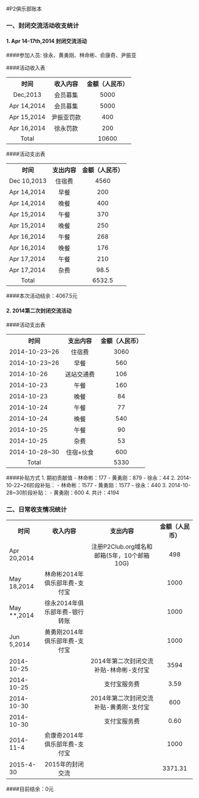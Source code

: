 #P2俱乐部账本

### 一、封闭交流活动收支统计
#### 1. Apr 14-17th,2014 封闭交流活动

####参加人员: 
徐永、黄勇刚、林命彬、俞康奇、尹振亚

####活动收入表
<table>
<tr><th>时间</th><th>收入内容</th><th>金额（人民币）</th></tr>
<tr><td><center>Dec,2013</center></td><td><center>会员募集</center></td><td><center>5000</center></td></tr>
<tr><td>Apr 14,2014</td><td><center>会员募集</center></td><td><center>5000</center></td></tr>
<tr><td>Apr 15,2014</td><td><center>尹振亚罚款</center></td><td><center>400</center></td></tr>
<tr><td>Apr 16,2014</td><td><center>徐永罚款</center></td><td><center>200</center></td></tr>
<tr><td><center>Total</center></td><td><center> </center></td><td><center>10600</center></td></tr>
</table>

####活动支出表
<table>
<tr><th>时间</th><th>支出内容</th><th>金额（人民币）</th></tr>
<tr><td>Dec 10,2013</td><td><center>住宿费</center></td><td><center>4560</center></td></tr>
<tr><td>Apr 14,2014</td><td><center>早餐</center></td><td><center>200</center></td></tr>
<tr><td>Apr 14,2014</td><td><center>晚餐</center></td><td><center>400</center></td></tr>
<tr><td>Apr 15,2014</td><td><center>午餐</center></td><td><center>370</center></td></tr>
<tr><td>Apr 15,2014</td><td><center>晚餐</center></td><td><center>250</center></td></tr>
<tr><td>Apr 16,2014</td><td><center>午餐</center></td><td><center>268</center></td></tr>
<tr><td>Apr 16,2014</td><td><center>晚餐</center></td><td><center>176</center></td></tr>
<tr><td>Apr 17,2014</td><td><center>午餐</center></td><td><center>210</center></td></tr>
<tr><td>Apr 17,2014</td><td><center>杂费</center></td><td><center>98.5</center></td></tr>
<tr><td><center>Total</center></td><td><center> </center></td><td><center>6532.5</center></td></tr>
</table>

####本次活动结余：4067.5元

#### 2. 2014第二次封闭交流活动
####活动支出表
<table>
<tr><th>时间</th><th>支出内容</th><th>金额（人民币）</th></tr>
<tr><td>2014-10-23~26</td><td><center>住宿费</center></td><td><center>3060</center></td></tr>
<tr><td>2014-10-23~26</td><td><center>早餐</center></td><td><center>560</center></td></tr>
<tr><td>2014-10-26</td><td><center>送站交通费</center></td><td><center>106</center></td></tr>
<tr><td>2014-10-23</td><td><center>午餐</center></td><td><center>160</center></td></tr>
<tr><td>2014-10-23</td><td><center>晚餐</center></td><td><center>84</center></td></tr>
<tr><td>2014-10-24</td><td><center>午餐</center></td><td><center>77</center></td></tr>
<tr><td>2014-10-24</td><td><center>晚餐</center></td><td><center>540</center></td></tr>
<tr><td>2014-10-25</td><td><center>午餐</center></td><td><center>90</center></td></tr>
<tr><td>2014-10-25</td><td><center>杂费</center></td><td><center>53</center></td></tr>
<tr><td>2014-10-28~30</td><td><center>住宿+伙食</center></td><td><center>600</center></td></tr>
<tr><td><center>Total</center></td><td><center> </center></td><td><center>5330</center></td></tr>
</table>
####补贴方式
1. 期初贡献值
	- 林命彬：177
	- 黄勇刚：879
	- 徐永：44
2. 2014-10-22~26阶段补贴：
	- 林命彬：1577
	- 黄勇刚：1577
	- 徐永：440
3. 2014-10-28~30阶段补贴：
	- 黄勇刚：600
4. 共计：4194

### 二、日常收支情况统计
<table>
<tr><th>时间</th><th>收入内容</th><th>支出内容</th><th>金额（人民币）</th></tr>
<tr><td>Apr 20,2014</td><td><center></center></td><td><center>注册P2Club.org域名和邮箱(5年，10个邮箱10G)</center></td><td><center>498</center></td></tr>
<tr><td>May 18,2014</td><td><center>林命彬2014年俱乐部年费-支付宝</center></td><td><center></center></td><td><center>1000</center></td></tr>
<tr><td>May **,2014</td><td><center>徐永2014年俱乐部年费-银行转账</center></td><td><center></center></td><td><center>1000</center></td></tr>
<tr><td>Jun 5,2014</td><td><center>黄勇刚2014年俱乐部年费-支付宝</center></td><td><center></center></td><td><center>1000</center></td></tr>
<tr><td>2014-10-25</td><td><center></center></td><td><center>2014年第二次封闭交流补贴-林命彬-支付宝</center></td><td><center>3594</center></td></tr>
<tr><td>2014-10-25</td><td><center></center></td><td><center>支付宝服务费</center></td><td><center>3.59</center></td></tr>
<tr><td>2014-10-30</td><td><center></center></td><td><center>2014年第二次封闭交流补贴-黄勇刚-支付宝</center></td><td><center>600</center></td></tr>
<tr><td>2014-10-30</td><td><center></center></td><td><center>支付宝服务费</center></td><td><center>0.60</center></td></tr>
<tr><td>2014-11-4</td><td><center>俞康奇2014年俱乐部年费-支付宝</center></td><td><center></center></td><td><center>1000</center></td></tr>
<tr><td>2015-4-30</td><td><center>2015年的封闭交流</center></td><td><center></center></td><td><center>3371.31</center></td></tr>
</table>
####目前结余：0元
